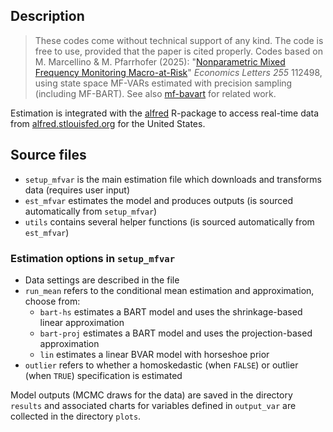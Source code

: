 ## Description
> These codes come without technical support of any kind. The code is free to use, provided that the paper is cited properly.
Codes based on M. Marcellino & M. Pfarrhofer (2025): "[Nonparametric Mixed Frequency Monitoring Macro-at-Risk](https://doi.org/10.1016/j.econlet.2025.112498)" _Economics Letters_ *255* 112498, using state space MF-VARs estimated with precision sampling (including MF-BART). See also [mf-bavart](https://github.com/mpfarrho/mf-bavart) for related work.

Estimation is integrated with the [alfred](https://cran.r-project.org/web/packages/alfred/index.html) R-package to access real-time data from [alfred.stlouisfed.org](https://alfred.stlouisfed.org) for the United States.

## Source files
- `setup_mfvar` is the main estimation file which downloads and transforms data (requires user input)
- `est_mfvar` estimates the model and produces outputs (is sourced automatically from `setup_mfvar`)
- `utils` contains several helper functions (is sourced automatically from `est_mfvar`)

### Estimation options in `setup_mfvar`
- Data settings are described in the file
- `run_mean` refers to the conditional mean estimation and approximation, choose from:
  - `bart-hs` estimates a BART model and uses the shrinkage-based linear approximation
  - `bart-proj` estimates a BART model and uses the projection-based approximation
  - `lin` estimates a linear BVAR model with horseshoe prior
 - `outlier` refers to whether a homoskedastic (when `FALSE`) or outlier (when `TRUE`) specification is estimated

Model outputs (MCMC draws for the data) are saved in the directory `results` and associated charts for variables defined in `output_var` are collected in the directory `plots`.
